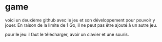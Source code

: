 # game
voici un deuxième github avec le jeu et son développement pour pouvoir y jouer. En raison de la limite de 1 Go, il ne peut pas être ajouté à un autre jeu.

pour le jeu il faut le télécharger, avoir un clavier et une souris.
